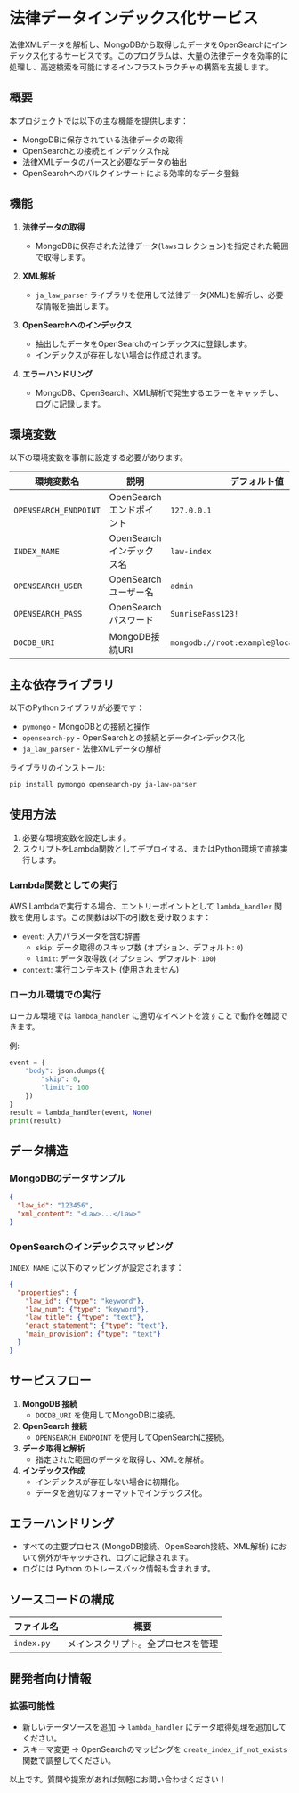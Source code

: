 # 法律データインデックス化サービス

法律XMLデータを解析し、MongoDBから取得したデータをOpenSearchにインデックス化するサービスです。このプログラムは、大量の法律データを効率的に処理し、高速検索を可能にするインフラストラクチャの構築を支援します。

## 概要
本プロジェクトでは以下の主な機能を提供します：
- MongoDBに保存されている法律データの取得
- OpenSearchとの接続とインデックス作成
- 法律XMLデータのパースと必要なデータの抽出
- OpenSearchへのバルクインサートによる効率的なデータ登録

## 機能

1. **法律データの取得**
   - MongoDBに保存された法律データ(`laws`コレクション)を指定された範囲で取得します。

2. **XML解析**
   - `ja_law_parser` ライブラリを使用して法律データ(XML)を解析し、必要な情報を抽出します。

3. **OpenSearchへのインデックス**
   - 抽出したデータをOpenSearchのインデックスに登録します。
   - インデックスが存在しない場合は作成されます。

4. **エラーハンドリング**
   - MongoDB、OpenSearch、XML解析で発生するエラーをキャッチし、ログに記録します。

## 環境変数

以下の環境変数を事前に設定する必要があります。

| 環境変数名       | 説明                                | デフォルト値        |
|-------------------|-------------------------------------|--------------------|
| `OPENSEARCH_ENDPOINT` | OpenSearchエンドポイント         | `127.0.0.1`       |
| `INDEX_NAME`          | OpenSearchインデックス名         | `law-index`       |
| `OPENSEARCH_USER`     | OpenSearchユーザー名             | `admin`           |
| `OPENSEARCH_PASS`     | OpenSearchパスワード             | `SunrisePass123!` |
| `DOCDB_URI`           | MongoDB接続URI                  | `mongodb://root:example@localhost:27017` |

## 主な依存ライブラリ

以下のPythonライブラリが必要です：
- `pymongo` - MongoDBとの接続と操作
- `opensearch-py` - OpenSearchとの接続とデータインデックス化
- `ja_law_parser` - 法律XMLデータの解析

ライブラリのインストール:
```bash
pip install pymongo opensearch-py ja-law-parser
```

## 使用方法

1. 必要な環境変数を設定します。
2. スクリプトをLambda関数としてデプロイする、またはPython環境で直接実行します。

### Lambda関数としての実行
AWS Lambdaで実行する場合、エントリーポイントとして `lambda_handler` 関数を使用します。この関数は以下の引数を受け取ります：
- `event`: 入力パラメータを含む辞書
  - `skip`: データ取得のスキップ数 (オプション、デフォルト: `0`)
  - `limit`: データ取得数 (オプション、デフォルト: `100`)
- `context`: 実行コンテキスト (使用されません)

### ローカル環境での実行
ローカル環境では `lambda_handler` に適切なイベントを渡すことで動作を確認できます。

例:
```python
event = {
    "body": json.dumps({
        "skip": 0,
        "limit": 100
    })
}
result = lambda_handler(event, None)
print(result)
```

## データ構造

### MongoDBのデータサンプル
```json
{
  "law_id": "123456",
  "xml_content": "<Law>...</Law>"
}
```

### OpenSearchのインデックスマッピング
`INDEX_NAME` に以下のマッピングが設定されます：
```json
{
  "properties": {
    "law_id": {"type": "keyword"},
    "law_num": {"type": "keyword"},
    "law_title": {"type": "text"},
    "enact_statement": {"type": "text"},
    "main_provision": {"type": "text"}
  }
}
```

## サービスフロー

1. **MongoDB 接続**
   - `DOCDB_URI` を使用してMongoDBに接続。
2. **OpenSearch 接続**
   - `OPENSEARCH_ENDPOINT` を使用してOpenSearchに接続。
3. **データ取得と解析**
   - 指定された範囲のデータを取得し、XMLを解析。
4. **インデックス作成**
   - インデックスが存在しない場合に初期化。
   - データを適切なフォーマットでインデックス化。

## エラーハンドリング

- すべての主要プロセス (MongoDB接続、OpenSearch接続、XML解析) において例外がキャッチされ、ログに記録されます。
- ログには Python のトレースバック情報も含まれます。

## ソースコードの構成

| ファイル名  | 概要                              |
|-------------|-----------------------------------|
| `index.py`  | メインスクリプト。全プロセスを管理 |

## 開発者向け情報

### 拡張可能性
- 新しいデータソースを追加 → `lambda_handler` にデータ取得処理を追加してください。
- スキーマ変更 → OpenSearchのマッピングを `create_index_if_not_exists` 関数で調整してください。

以上です。質問や提案があれば気軽にお問い合わせください！